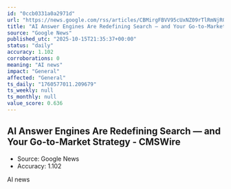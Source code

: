 ```yaml
---
id: "0ccb0331a0a2971d"
url: "https://news.google.com/rss/articles/CBMirgFBVV95cUxNZ09rTlRmNjR0ZnF2d2xxTzdjeUM4ZE9CY1E3VWRNblY5OHBNODJBbVBiUXUwckdyT0ZxR01taV9SbjYtWXB4aEpZZUQxbmduYi1pSW5RS0Z5RUpsYU1ReGY2dUJGeHNFalQ0RjFHcGtvSU50anNsZjRNZVRTbElPMy1rZXZkbjY5UXd3NnRrb29vajdKNzhSUmR3QTFTdWg3X3N3M2l0SWlGc2RjNVE?oc=5"
title: "AI Answer Engines Are Redefining Search — and Your Go-to-Market Strategy - CMSWire"
source: "Google News"
published_utc: "2025-10-15T21:35:37+00:00"
status: "daily"
accuracy: 1.102
corroborations: 0
meaning: "AI news"
impact: "General"
affected: "General"
ts_daily: "1760577011.209679"
ts_weekly: null
ts_monthly: null
value_score: 0.636
---
```

## AI Answer Engines Are Redefining Search — and Your Go-to-Market Strategy - CMSWire

- Source: Google News
- Accuracy: 1.102

AI news
